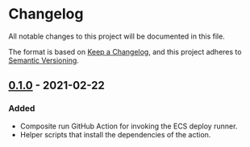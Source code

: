 # Changelog

All notable changes to this project will be documented in this file.

The format is based on [Keep a Changelog](https://keepachangelog.com/en/1.0.0/),
and this project adheres to [Semantic Versioning](https://semver.org/spec/v2.0.0.html).

## [0.1.0] - 2021-02-22

### Added

- Composite run GitHub Action for invoking the ECS deploy runner.
- Helper scripts that install the dependencies of the action.

[0.1.0]: https://github.com/distil/ecs-deploy-runner-github-action/releases/tag/v0.1.0